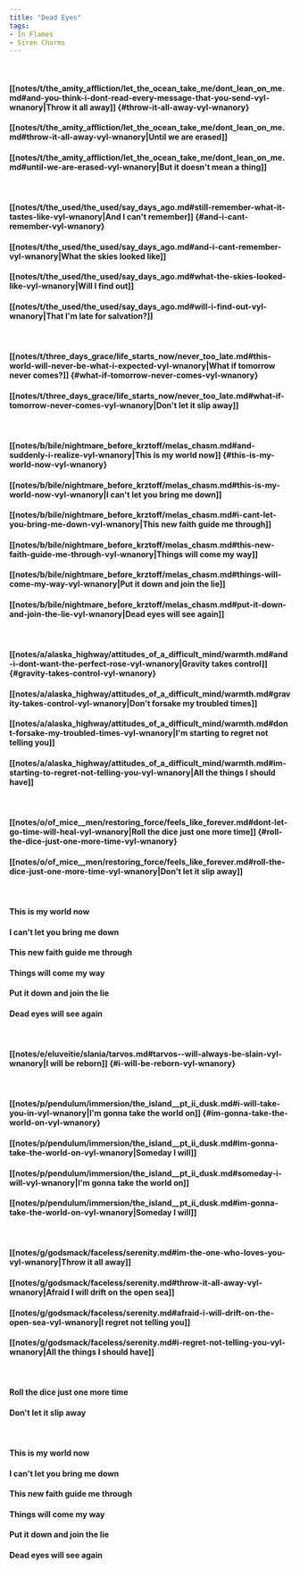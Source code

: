 ```yaml
---
title: "Dead Eyes"
tags:
- In Flames
- Siren Charms
---
```

&nbsp;
#### [[notes/t/the_amity_affliction/let_the_ocean_take_me/dont_lean_on_me.md#and-you-think-i-dont-read-every-message-that-you-send-vyl-wnanory|Throw it all away]] {#throw-it-all-away-vyl-wnanory}
#### [[notes/t/the_amity_affliction/let_the_ocean_take_me/dont_lean_on_me.md#throw-it-all-away-vyl-wnanory|Until we are erased]]
#### [[notes/t/the_amity_affliction/let_the_ocean_take_me/dont_lean_on_me.md#until-we-are-erased-vyl-wnanory|But it doesn't mean a thing]]
&nbsp;
#### [[notes/t/the_used/the_used/say_days_ago.md#still-remember-what-it-tastes-like-vyl-wnanory|And I can't remember]] {#and-i-cant-remember-vyl-wnanory}
#### [[notes/t/the_used/the_used/say_days_ago.md#and-i-cant-remember-vyl-wnanory|What the skies looked like]]
#### [[notes/t/the_used/the_used/say_days_ago.md#what-the-skies-looked-like-vyl-wnanory|Will I find out]]
#### [[notes/t/the_used/the_used/say_days_ago.md#will-i-find-out-vyl-wnanory|That I'm late for salvation?]]
&nbsp;
#### [[notes/t/three_days_grace/life_starts_now/never_too_late.md#this-world-will-never-be-what-i-expected-vyl-wnanory|What if tomorrow never comes?]] {#what-if-tomorrow-never-comes-vyl-wnanory}
#### [[notes/t/three_days_grace/life_starts_now/never_too_late.md#what-if-tomorrow-never-comes-vyl-wnanory|Don't let it slip away]]
&nbsp;
#### [[notes/b/bile/nightmare_before_krztoff/melas_chasm.md#and-suddenly-i-realize-vyl-wnanory|This is my world now]] {#this-is-my-world-now-vyl-wnanory}
#### [[notes/b/bile/nightmare_before_krztoff/melas_chasm.md#this-is-my-world-now-vyl-wnanory|I can't let you bring me down]]
#### [[notes/b/bile/nightmare_before_krztoff/melas_chasm.md#i-cant-let-you-bring-me-down-vyl-wnanory|This new faith guide me through]]
#### [[notes/b/bile/nightmare_before_krztoff/melas_chasm.md#this-new-faith-guide-me-through-vyl-wnanory|Things will come my way]]
#### [[notes/b/bile/nightmare_before_krztoff/melas_chasm.md#things-will-come-my-way-vyl-wnanory|Put it down and join the lie]]
#### [[notes/b/bile/nightmare_before_krztoff/melas_chasm.md#put-it-down-and-join-the-lie-vyl-wnanory|Dead eyes will see again]]
&nbsp;
#### [[notes/a/alaska_highway/attitudes_of_a_difficult_mind/warmth.md#and-i-dont-want-the-perfect-rose-vyl-wnanory|Gravity takes control]] {#gravity-takes-control-vyl-wnanory}
#### [[notes/a/alaska_highway/attitudes_of_a_difficult_mind/warmth.md#gravity-takes-control-vyl-wnanory|Don't forsake my troubled times]]
#### [[notes/a/alaska_highway/attitudes_of_a_difficult_mind/warmth.md#dont-forsake-my-troubled-times-vyl-wnanory|I'm starting to regret not telling you]]
#### [[notes/a/alaska_highway/attitudes_of_a_difficult_mind/warmth.md#im-starting-to-regret-not-telling-you-vyl-wnanory|All the things I should have]]
&nbsp;
#### [[notes/o/of_mice__men/restoring_force/feels_like_forever.md#dont-let-go-time-will-heal-vyl-wnanory|Roll the dice just one more time]] {#roll-the-dice-just-one-more-time-vyl-wnanory}
#### [[notes/o/of_mice__men/restoring_force/feels_like_forever.md#roll-the-dice-just-one-more-time-vyl-wnanory|Don't let it slip away]]
&nbsp;
#### This is my world now
#### I can't let you bring me down
#### This new faith guide me through
#### Things will come my way
#### Put it down and join the lie
#### Dead eyes will see again
&nbsp;
#### [[notes/e/eluveitie/slania/tarvos.md#tarvos--will-always-be-slain-vyl-wnanory|I will be reborn]] {#i-will-be-reborn-vyl-wnanory}
&nbsp;
#### [[notes/p/pendulum/immersion/the_island__pt_ii_dusk.md#i-will-take-you-in-vyl-wnanory|I'm gonna take the world on]] {#im-gonna-take-the-world-on-vyl-wnanory}
#### [[notes/p/pendulum/immersion/the_island__pt_ii_dusk.md#im-gonna-take-the-world-on-vyl-wnanory|Someday I will]]
#### [[notes/p/pendulum/immersion/the_island__pt_ii_dusk.md#someday-i-will-vyl-wnanory|I'm gonna take the world on]]
#### [[notes/p/pendulum/immersion/the_island__pt_ii_dusk.md#im-gonna-take-the-world-on-vyl-wnanory|Someday I will]]
&nbsp;
#### [[notes/g/godsmack/faceless/serenity.md#im-the-one-who-loves-you-vyl-wnanory|Throw it all away]]
#### [[notes/g/godsmack/faceless/serenity.md#throw-it-all-away-vyl-wnanory|Afraid I will drift on the open sea]]
#### [[notes/g/godsmack/faceless/serenity.md#afraid-i-will-drift-on-the-open-sea-vyl-wnanory|I regret not telling you]]
#### [[notes/g/godsmack/faceless/serenity.md#i-regret-not-telling-you-vyl-wnanory|All the things I should have]]
&nbsp;
#### Roll the dice just one more time
#### Don't let it slip away
&nbsp;
#### This is my world now
#### I can't let you bring me down
#### This new faith guide me through
#### Things will come my way
#### Put it down and join the lie
#### Dead eyes will see again
